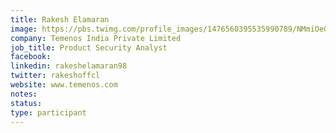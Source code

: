 ```yaml
---
title: Rakesh Elamaran
image: https://pbs.twimg.com/profile_images/1476560395535990789/NMmiOeO1_400x400.jpg
company: Temenos India Private Limited
job_title: Product Security Analyst
facebook:
linkedin: rakeshelamaran98
twitter: rakeshoffcl
website: www.temenos.com
notes:
status: 
type: participant
---
```

